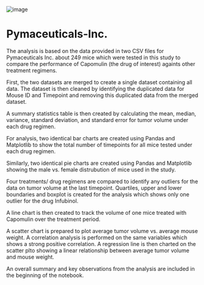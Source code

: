 ![image](https://github.com/Vvlaid/Pymaceuticals-Inc./assets/166451251/336b8cd7-d1dc-4107-b06a-94ae325520d9)


# Pymaceuticals-Inc.
The analysis is based on the data provided in two CSV files for Pymaceuticals Inc. about 249 mice which were tested in this study to compare the performance of Capomulin (the drug of interest) againts other treatment regimens.

First, the two datasets are merged to create a single dataset containing all data. The dataset is then cleaned by identifying the duplicated data for Mouse ID and Timepoint and removing this duplicated data from the merged dataset.

A summary statistics table is then created by calculating the mean, median, variance, standard deviation, and standard error for tumor volume under each drug regimen.

For analysis, two identical bar charts are created using Pandas and Matplotlib to show the total number of timepoints for all mice tested under each drug regimen.

Similarly, two identical pie charts are created using Pandas and Matplotlib showing the male vs. female distrubution of mice used in the study.

Four treatments/ drug regimens are compared to identify any outliers for the data on tumor volume at the last timepoint. Quartiles, upper and lower boundaries and boxplot is created for the analysis which shows only one outlier for the drug Infubinol.

A line chart is then created to track the volume of one mice treated with Capomulin over the treatment period.

A scatter chart is prepared to plot average tumor volume vs. average mouse weight. A correlation analysis is performed on the same variables which shows a strong positive correlation. A regression line is then charted on the scatter plto showing a linear relationship between average tumor volume and mouse weight.

An overall summary and key observations from the analysis are included in the beginning of the notebook.
